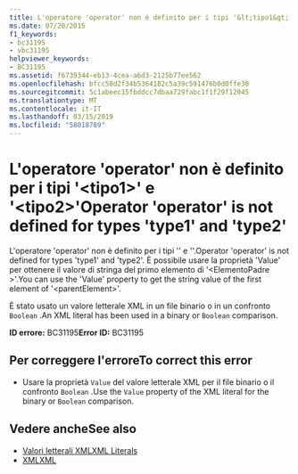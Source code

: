 ```yaml
---
title: L'operatore 'operator' non è definito per i tipi '&lt;tipo1&gt;' e '&lt;tipo2&gt;'
ms.date: 07/20/2015
f1_keywords:
- bc31195
- vbc31195
helpviewer_keywords:
- BC31195
ms.assetid: f6739344-eb13-4cea-a6d3-2125b77ee562
ms.openlocfilehash: bfcc58d2f34b5364182c5a39c591476b0d0ffe38
ms.sourcegitcommit: 5c1abeec15fbddcc7dbaa729fabc1f1f29f12045
ms.translationtype: MT
ms.contentlocale: it-IT
ms.lasthandoff: 03/15/2019
ms.locfileid: "58018789"
---
```

# <a name="operator-operator-is-not-defined-for-types-type1-and-type2"></a><span data-ttu-id="754eb-102">L'operatore 'operator' non è definito per i tipi '&lt;tipo1&gt;' e '&lt;tipo2&gt;'</span><span class="sxs-lookup"><span data-stu-id="754eb-102">Operator 'operator' is not defined for types 'type1' and 'type2'</span></span>
<span data-ttu-id="754eb-103">L'operatore 'operator' non è definito per i tipi '<tipo1>' e '<tipo2>'.</span><span class="sxs-lookup"><span data-stu-id="754eb-103">Operator 'operator' is not defined for types 'type1' and 'type2'.</span></span> <span data-ttu-id="754eb-104">È possibile usare la proprietà 'Value' per ottenere il valore di stringa del primo elemento di '\<ElementoPadre >'.</span><span class="sxs-lookup"><span data-stu-id="754eb-104">You can use the 'Value' property to get the string value of the first element of '\<parentElement>'.</span></span>  
  
 <span data-ttu-id="754eb-105">È stato usato un valore letterale XML in un file binario o in un confronto `Boolean` .</span><span class="sxs-lookup"><span data-stu-id="754eb-105">An XML literal has been used in a binary or `Boolean` comparison.</span></span>  
  
 <span data-ttu-id="754eb-106">**ID errore:** BC31195</span><span class="sxs-lookup"><span data-stu-id="754eb-106">**Error ID:** BC31195</span></span>  
  
## <a name="to-correct-this-error"></a><span data-ttu-id="754eb-107">Per correggere l'errore</span><span class="sxs-lookup"><span data-stu-id="754eb-107">To correct this error</span></span>  
  
-   <span data-ttu-id="754eb-108">Usare la proprietà `Value` del valore letterale XML per il file binario o il confronto `Boolean` .</span><span class="sxs-lookup"><span data-stu-id="754eb-108">Use the `Value` property of the XML literal for the binary or `Boolean` comparison.</span></span>  
  
## <a name="see-also"></a><span data-ttu-id="754eb-109">Vedere anche</span><span class="sxs-lookup"><span data-stu-id="754eb-109">See also</span></span>

- [<span data-ttu-id="754eb-110">Valori letterali XML</span><span class="sxs-lookup"><span data-stu-id="754eb-110">XML Literals</span></span>](../../visual-basic/language-reference/xml-literals/index.md)
- [<span data-ttu-id="754eb-111">XML</span><span class="sxs-lookup"><span data-stu-id="754eb-111">XML</span></span>](../../visual-basic/programming-guide/language-features/xml/index.md)
